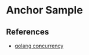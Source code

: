 # Anchor Sample

## References
- [golang concurrency](https://zenn.dev/hsaki/books/golang-concurrency)
